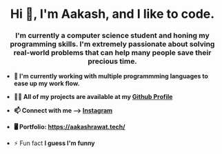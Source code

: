 <h1 align="center">Hi 👋, I'm Aakash, and I like to code.</h1>
<h3 align="center">I'm currently a computer science student and honing my programming skills. I'm extremely passionate about solving real-world problems that can help many people save their precious time.</h3>

- **🌱 I'm currently working with multiple programmming languages to ease up my work flow.**

- **👨‍💻 All of my projects are available at my [Github Profile](github.com/tripsterxx)**

- **📫 Connect with me --> [Instagram](https://www.instagram.com/rawatash04/)**

- **🖥️ Portfolio: https://aakashrawat.tech/**

- ⚡ Fun fact **I guess I'm funny**
